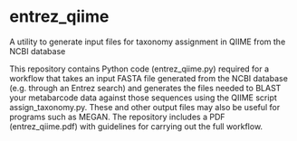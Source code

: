 # entrez_qiime

A utility to generate input files for taxonomy assignment in QIIME from the NCBI database

This repository contains Python code (entrez_qiime.py) required for a workflow that takes an input FASTA file generated from the NCBI database (e.g. through an Entrez search) and generates the files needed to BLAST your metabarcode data against those sequences using the QIIME script assign_taxonomy.py. These and other output files may also be useful for programs such as MEGAN. The repository includes a PDF (entrez_qiime.pdf) with guidelines for carrying out the full workflow.

